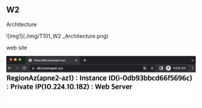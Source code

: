 
## W2

Architecture

![img1](./img/T101_W2 _Architecture.png)


web site

![img1](./img/T101_W2_web.png)

